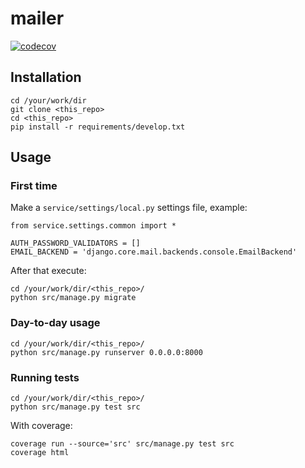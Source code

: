 # mailer
[![codecov](https://codecov.io/gh/PyPila/mailer/branch/master/graph/badge.svg)](https://codecov.io/gh/PyPila/mailer)

## Installation

    cd /your/work/dir
    git clone <this_repo>
    cd <this_repo>
    pip install -r requirements/develop.txt
  
## Usage

### First time

Make a `service/settings/local.py` settings file, example:

    from service.settings.common import *

    AUTH_PASSWORD_VALIDATORS = []
    EMAIL_BACKEND = 'django.core.mail.backends.console.EmailBackend'
  
After that execute:

    cd /your/work/dir/<this_repo>/
    python src/manage.py migrate
  
### Day-to-day usage

    cd /your/work/dir/<this_repo>/
    python src/manage.py runserver 0.0.0.0:8000
  
### Running tests

    cd /your/work/dir/<this_repo>/
    python src/manage.py test src
  
With coverage:

    coverage run --source='src' src/manage.py test src
    coverage html
  
